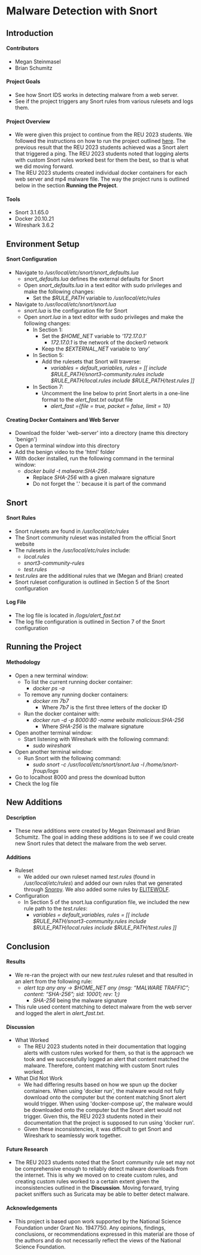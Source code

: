 # Malware Detection with Snort

## Introduction

#### Contributors
* Megan Steinmasel
* Brian Schumitz

#### Project Goals
* See how Snort IDS works in detecting malware from a web server.
* See if the project triggers any Snort rules from various rulesets and logs them.

#### Project Overview
* We were given this project to continue from the REU 2023 students. We followed the instructions on how to run the project outlined [here](https://github.com/MSUSEL/reu-2023-snort). The previous result that the REU 2023 students achieved was a Snort alert that triggered a ping. The REU 2023 students noted that logging alerts with custom Snort rules worked best for them the best, so that is what we did moving forward.
* The REU 2023 students created individual docker containers for each web server and mp4 malware file. The way the project runs is outlined below in the section **Running the Project**.

#### Tools
* Snort 3.1.65.0
* Docker 20.10.21
* Wireshark 3.6.2



## Environment Setup

#### Snort Configuration
* Navigate to */usr/local/etc/snort/snort_defaults.lua*
  * *snort_defaults.lua* defines the external defaults for Snort
  * Open *snort_defaults.lua* in a text editor with sudo privileges and make the following changes:
    * Set the *$RULE_PATH* variable to */usr/local/etc/rules*
* Navigate to */usr/local/etc/snort/snort.lua*
  * *snort.lua* is the configuration file for Snort
  * Open *snort.lua* in a text editor with sudo privileges and make the following changes:
    * In Section 1:
      * Set the *$HOME_NET* variable to *‘172.17.0.1’*
        * *172.17.0.1* is the network of the docker0 network
      * Keep the *$EXTERNAL_NET* variable to *‘any’*
    * In Section 5:
      * Add the rulesets that Snort will traverse: 
        * *variables = default_variables, rules = [[ include $RULE_PATH/snort3-community.rules include $RULE_PATH/local.rules include $RULE_PATH/test.rules ]]*
    * In Section 7:
      * Uncomment the line below to print Snort alerts in a one-line format to the *alert_fast.txt* output file
        * *alert_fast ={file = true, packet = false, limit = 10}*

#### Creating Docker Containers and Web Server
* Download the folder 'web-server' into a directory (name this directory 'benign')
* Open a terminal window into this directory 
* Add the benign video to the 'html' folder
* With docker installed, run the following command in the terminal window:
  * *docker build -t malware:SHA-256 .*
    * Replace *SHA-256* with a given malware signature 
    * Do not forget the '.' because it is part of the command



## Snort

#### Snort Rules
* Snort rulesets are found in */usr/local/etc/rules*
* The Snort community ruleset was installed from the official Snort website
* The rulesets in the */usr/local/etc/rules* include:
    * *local.rules*
    * *snort3-community-rules*
    * *test.rules*
* *test.rules* are the additional rules that we (Megan and Brian) created
* Snort ruleset configuration is outlined in Section 5 of the Snort configuration

#### Log File
* The log file is located in */logs/alert_fast.txt*
* The log file configuration is outlined in Section 7 of the Snort configuration 



## Running the Project

#### Methodology
* Open a new terminal window:
  * To list the current running docker container:
    * *docker ps -a*
  * To remove any running docker containers:
    * *docker rm 7b7*
      * Where *7b7* is the first three letters of the docker ID
  * Run the docker container with:
    * *docker run -d -p 8000:80 -name website malicious:SHA-256*
      * Where *SHA-256* is the malware signature
* Open another terminal window:
  * Start listening with Wireshark with the following command:
    * *sudo wireshark*
* Open another terminal window:
  * Run Snort with the following command:
     * *sudo snort -c /usr/local/etc/snort/snort.lua -l /home/snort-froup/logs*
* Go to localhost 8000 and press the download button
* Check the log file


## New Additions

#### Description
* These new additions were created by Megan Steinmasel and Brian Schumitz. The goal in adding these additions is to see if we could create new Snort rules that detect the malware from the web server.

#### Additions
* Ruleset
    * We added our own ruleset named *test.rules* (found in */usr/local/etc/rules*) and added our own rules that we generated through [Snorpy](http://snorpy.cyb3rs3c.net/). We also added some rules by [ELITEWOLF](https://github.com/nsacyber/ELITEWOLF). 
* Configuration
  * In Section 5 of the snort.lua configuration file, we included the new rule path to the *test.rules*:
    * *variables = default_variables, rules = [[ include $RULE_PATH/snort3-community.rules include $RULE_PATH/local.rules include $RULE_PATH/test.rules ]]*


## Conclusion

#### Results
* We re-ran the project with our new *test.rules* ruleset and that resulted in an alert from the following rule:
    * *alert tcp any any -> $HOME_NET any (msg: “MALWARE TRAFFIC”; content: “SHA-256”; sid: 10001; rev: 1;)*
      * *SHA-256* being the malware signature
* This rule used content matching to detect malware from the web server and logged the alert in *alert_fast.txt*.

#### Discussion
* What Worked
    * The REU 2023 students noted in their documentation that logging alerts with custom rules worked for them, so that is the approach we took and we successfully logged an alert that content matched the malware. Therefore, content matching with custom Snort rules worked.
* What Did Not Work
    * We had differing results based on how we spun up the docker containers. When using 'docker run', the malware would not fully download onto the computer but the content matching Snort alert would trigger. When using 'docker-compose up', the malware would be downloaded onto the computer but the Snort alert would not trigger. Given this, the REU 2023 students noted in their documentation that the project is supposed to run using 'docker run'.
    * Given these inconsistencies, it was difficult to get Snort and Wireshark to seamlessly work together. 

#### Future Research
 * The REU 2023 students noted that the Snort community rule set may not be comprehensive enough to reliably detect malware downloads from the internet. This is why we moved on to create custom rules, and creating custom rules worked to a certain extent given the inconsistencies outlined in the **Discussion**. Moving forward, trying packet sniffers such as Suricata may be able to better detect malware.
 
 #### Acknowledgements
 *  This project is based upon work supported by the National Science Foundation under Grant No. 1947750. Any opinions, findings, conclusions, or recommendations expressed in this material are those of the authors and do not necessarily reflect the views of the National Science Foundation.
 

